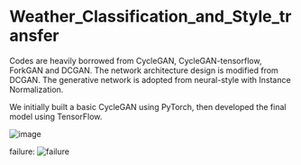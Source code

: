 # Weather_Classification_and_Style_transfer
Codes are heavily borrowed from CycleGAN, CycleGAN-tensorflow, ForkGAN and DCGAN. The network architecture design is modified from DCGAN. The generative network is adopted from neural-style with Instance Normalization.

We initially built a basic CycleGAN using PyTorch, then developed the final model using TensorFlow.

![image](https://github.com/17yw140/Weather_Classification_and_Style_transfer/assets/114831042/eadb1ef2-b324-46b2-aad9-b1a20e1a45a0)


failure:
![failure](https://github.com/17yw140/Weather_Classification_and_Style_transfer/assets/114831042/330499be-0e5b-422c-a877-be122065e12a)
